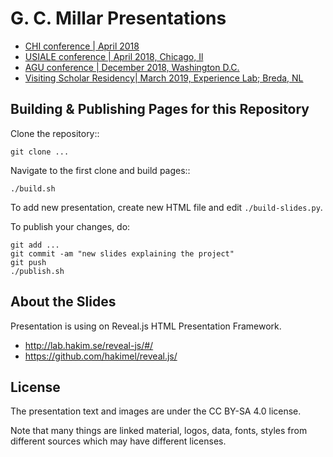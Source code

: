 G. C. Millar Presentations
===========================
 * [CHI conference | April 2018](https://gcmillar.github.io/presentations/chi2018.html#/)
 * [USIALE conference | April 2018, Chicago, Il](https://gcmillar.github.io/presentations/us_iale2018.html#/)
 * [AGU conference | December 2018, Washington D.C.](https://gcmillar.github.io/presentations/agu2018.html#/)
 * [Visiting Scholar Residency| March 2019, Experience Lab; Breda, NL](https://gcmillar.github.io/presentations/CHIPS_Nuenen_NL_final_presentation#/)
 
Building & Publishing Pages for this Repository
------------------------------------------------

Clone the repository::

    git clone ...

Navigate to the first clone and build pages::

    ./build.sh

To add new presentation, create new HTML file and edit `./build-slides.py`.

To publish your changes, do:

    git add ...
    git commit -am "new slides explaining the project"
    git push
    ./publish.sh

About the Slides
----------------

Presentation is using on Reveal.js HTML Presentation Framework.
 * http://lab.hakim.se/reveal-js/#/
 * https://github.com/hakimel/reveal.js/

License
-------

The presentation text and images are under the CC BY-SA 4.0 license.

Note that many things are linked material, logos, data, fonts, styles
from different sources which may have different licenses.